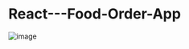 # React---Food-Order-App
 
![image](https://user-images.githubusercontent.com/53437442/151997012-b053a712-1f55-4fdc-b4fd-4bede64752fb.png)
